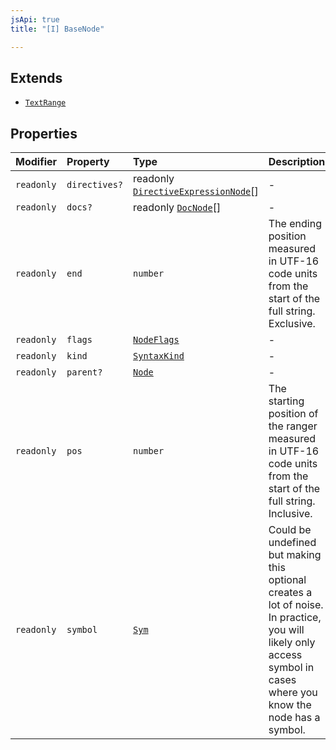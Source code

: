 ```yaml
---
jsApi: true
title: "[I] BaseNode"

---
```

## Extends

- [`TextRange`](TextRange.md)

## Properties

| Modifier | Property | Type | Description | Inheritance |
| :------ | :------ | :------ | :------ | :------ |
| `readonly` | `directives?` | readonly [`DirectiveExpressionNode`](DirectiveExpressionNode.md)[] | - | - |
| `readonly` | `docs?` | readonly [`DocNode`](DocNode.md)[] | - | - |
| `readonly` | `end` | `number` | The ending position measured in UTF-16 code units from the start of the<br />full string. Exclusive. | [`TextRange`](TextRange.md).`end` |
| `readonly` | `flags` | [`NodeFlags`](../enumerations/NodeFlags.md) | - | - |
| `readonly` | `kind` | [`SyntaxKind`](../enumerations/SyntaxKind.md) | - | - |
| `readonly` | `parent?` | [`Node`](../type-aliases/Node.md) | - | - |
| `readonly` | `pos` | `number` | The starting position of the ranger measured in UTF-16 code units from the<br />start of the full string. Inclusive. | [`TextRange`](TextRange.md).`pos` |
| `readonly` | `symbol` | [`Sym`](Sym.md) | Could be undefined but making this optional creates a lot of noise. In practice,<br />you will likely only access symbol in cases where you know the node has a symbol. | - |
